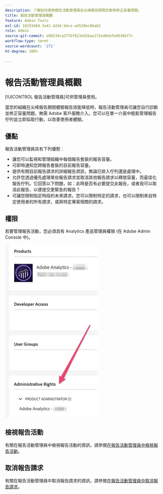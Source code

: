 ```yaml
---
description: 了解如何使用報告活動管理員在尖峰報告期間診斷和修正容量問題。
title: 報告活動管理員概觀
feature: Admin Tools
exl-id: 18293404-3a41-42d4-bbce-ad520ec66a62
role: Admin
source-git-commit: e09234ca27fbf923e026aa1f2ed0ebfed636bf7c
workflow-type: tm+mt
source-wordcount: '271'
ht-degree: 100%

---
```


# 報告活動管理員概觀

[!UICONTROL 報告活動管理員]可供管理員使用。

當您的組織在尖峰報告期間體驗報告效能降低時，報告活動管理員可讓您自行診斷並修正容量問題，無需 Adobe 客戶服務介入。您可以在單一介面中輕鬆管理報告佇列並立即採取行動，以改善使用者體驗。

## 優點

報告活動管理員具有下列優勢：

* 讓您可以監視和管理組織中每個報告套裝的報告容量。
* 可即時通知您跨報告套裝的目前報告容量。
* 提供有關目前報告請求的詳細報告資訊，無論已排入佇列還是處理中。
* 允許您透過優先處理某些報告請求並取消其他報告請求以釋放容量，而最佳化報告佇列。它回答以下問題，如：此時是否有必要提交此報告，或者我可以取消此報告，以便提交更緊急的報告？
* 可讓您限制指定時段的未來請求。您可以限制特定的請求，也可以限制來自特定使用者的所有請求，或與特定專案相關的請求。

## 權限

若要管理報告活動，您必須具有 Analytics 產品管理員權限 (在 Adobe Admin Console 中)。

![權限](/help/admin/tools/assets/rep-mgr-permission.png)

## 檢視報告活動

有關在報告活動管理員中檢視報告活動的資訊，請參閱[在報告活動管理員中檢視報告活動](/help/admin/tools/reporting-activity-manager/reporting-activity.md)。

## 取消報告請求

有關在報告活動管理員中取消報告請求的資訊，請參閱[在報告活動管理員中取消報告請求](/help/admin/tools/reporting-activity-manager/reporting-activity-cancel-requests.md)。
